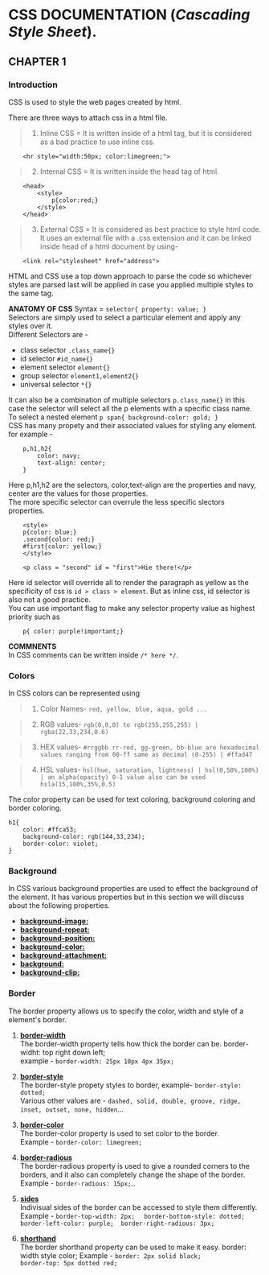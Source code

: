 # **CSS DOCUMENTATION** (_Cascading Style Sheet_).

## **CHAPTER 1** 
### **Introduction**  

CSS is used to style the web pages created by html.

There are three ways to attach css in a html file.

> 1. Inline CSS = It is written inside of a html tag, but it is considered as a bad practice to use inline css.
```
    <hr style="width:50px; color:limegreen;"> 
```

> 2. Internal CSS = It is written inside the head tag of html.
```
    <head>
        <style>
            p{color:red;}
        </style>
    </head>
```
> 3. External CSS = It is considered as best practice to style html code. It uses an external file with a .css extension and it can be linked inside head of a html document by using- 
```
    <link rel="stylesheet" href="address">
```
HTML and CSS use a top down approach to parse the code so whichever styles are parsed last will be applied in case you applied multiple styles to the same tag.

**ANATOMY OF CSS**
Syntax = `` selector{ property: value; } ``  
Selectors are simply used to select a particular element and apply any styles over it.  
Different Selectors are -
- class selector ``.class_name{}``  
- id selector ``#id_name{}``  
- element selector ``element{}``
- group selector  ``element1,element2{}`` 
- universal selector  ``*{}`` 

It can also be a combination of multiple selectors ``p.class_name{}`` in this case the selector will select all the p elements with a specific class name.  
To select a nested element ``p span{ background-color: gold; }``  
CSS has many propety and their associated values for styling any element. for example -  
```
    p,h1,h2{
        color: navy;
        text-align: center;
    }
```
Here p,h1,h2 are the selectors, color,text-align are the properties and navy, center are the values for those properties.  
The more specific selector can overrule the less specific slectors properties. 
```
    <style>
    p{color: blue;}
    .second{color: red;}
    #first{color: yellow;}
    </style>

    <p class = "second" id = "first">Hie there!</p>
```
Here id selector will override all to render the paragraph as yellow as the specificity of css is ``id > class > element``. But as inline css, id selector is also not a good practice.  
You can use important flag to make any selector property value as highest priority such as 
```
    p{ color: purple!important;}
```
**COMMNENTS**  
In CSS comments can be written inside `` /* here */ ``. 

### **Colors**
In CSS colors can be represented using
> 1. Color Names- ``red, yellow, blue, aqua, gold ...``  

> 2. RGB values- ``rgb(0,0,0) to rgb(255,255,255) | rgba(22,33,234,0.6)``

> 3. HEX values- ``#rrggbb rr-red, gg-green, bb-blue are hexadecimal values ranging from 00-ff same as decimal (0-255) | #ffad47``

> 4. HSL values- ``hsl(hue, saturation, lightness) | hsl(0,50%,100%) | an alpha(opacity) 0-1 value also can be used hsla(15,100%,35%,0.5)``  

The color property can be used for text coloring, background coloring and border coloring.
```
h1{
    color: #ffca53; 
    background-color: rgb(144,33,234);
    border-color: violet;
}
```

### **Background**
In CSS various background properties are used to effect the background of the element. It has various properties but in this section we will discuss about the following properties.  

- [**background-image:**](https://developer.mozilla.org/en-US/docs/Web/CSS/background-image)
- [**background-repeat:**](https://developer.mozilla.org/en-US/docs/Web/CSS/background-repeat)
- [**background-position:**](https://developer.mozilla.org/en-US/docs/Web/CSS/background-position)
- [**background-color:**](https://developer.mozilla.org/en-US/docs/Web/CSS/background-color)
- [**background-attachment:**](https://developer.mozilla.org/en-US/docs/Web/CSS/background-attachment)
- [**background:**](https://developer.mozilla.org/en-US/docs/Web/CSS/background)
- [**background-clip:**](https://developer.mozilla.org/en-US/docs/Web/CSS/background-clip)

 

### **Border**
The border property allows us to specify the color, width and style of a element's border.  
  
1. <u>**border-width**</u>  
The border-width property tells how thick the border can be. border-widht: top right down left;  
example - ``border-width: 25px 10px 4px 35px;``  

2. <u>**border-style**</u>  
The border-style propety styles to border, example- ``border-style: dotted;``  
Various other values are - ``dashed, solid, double, groove, ridge, inset, outset, none, hidden``...  

3. <u>**border-color**</u>  
The border-color property is used to set color to the border.  
Example - ``border-color: limegreen;``

4. <u>**border-radious**</u>  
The border-radious property is used to give a rounded corners to the borders, and it also can completely change the shape of the border.  
Example - ``border-radious: 15px;``..

5. <u>**sides**</u>  
Indivisual sides of the border can be accessed to style them differently.  
Example - ``border-top-width: 2px;  ``
``border-bottom-style: dotted;  border-left-color: purple;  border-right-radious: 3px;``

5. <u>**shorthand**</u>  
The border shorthand property can be used to make it easy. border: width style color;
Example - ``border: 2px solid black;``  
``border-top: 5px dotted red;``






